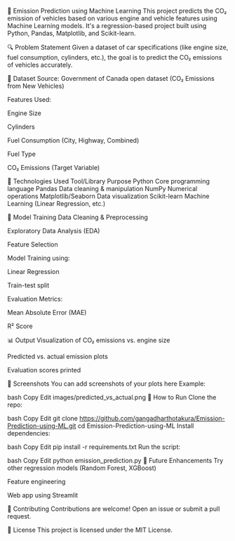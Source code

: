 📘 Emission Prediction using Machine Learning
This project predicts the CO₂ emission of vehicles based on various engine and vehicle features using Machine Learning models. It's a regression-based project built using Python, Pandas, Matplotlib, and Scikit-learn.

🔍 Problem Statement
Given a dataset of car specifications (like engine size, fuel consumption, cylinders, etc.), the goal is to predict the CO₂ emissions of vehicles accurately.

📁 Dataset
Source: Government of Canada open dataset (CO₂ Emissions from New Vehicles)

Features Used:

Engine Size

Cylinders

Fuel Consumption (City, Highway, Combined)

Fuel Type

CO₂ Emissions (Target Variable)

🚀 Technologies Used
Tool/Library	Purpose
Python	Core programming language
Pandas	Data cleaning & manipulation
NumPy	Numerical operations
Matplotlib/Seaborn	Data visualization
Scikit-learn	Machine Learning (Linear Regression, etc.)

🧪 Model Training
Data Cleaning & Preprocessing

Exploratory Data Analysis (EDA)

Feature Selection

Model Training using:

Linear Regression

Train-test split

Evaluation Metrics:

Mean Absolute Error (MAE)

R² Score

📊 Output
Visualization of CO₂ emissions vs. engine size

Predicted vs. actual emission plots

Evaluation scores printed

📸 Screenshots
You can add screenshots of your plots here
Example:

bash
Copy
Edit
images/predicted_vs_actual.png
📂 How to Run
Clone the repo:

bash
Copy
Edit
git clone https://github.com/gangadharthotakura/Emission-Prediction-using-ML.git
cd Emission-Prediction-using-ML
Install dependencies:

bash
Copy
Edit
pip install -r requirements.txt
Run the script:

bash
Copy
Edit
python emission_prediction.py
📌 Future Enhancements
Try other regression models (Random Forest, XGBoost)

Feature engineering

Web app using Streamlit

🤝 Contributing
Contributions are welcome! Open an issue or submit a pull request.

📜 License
This project is licensed under the MIT License.
